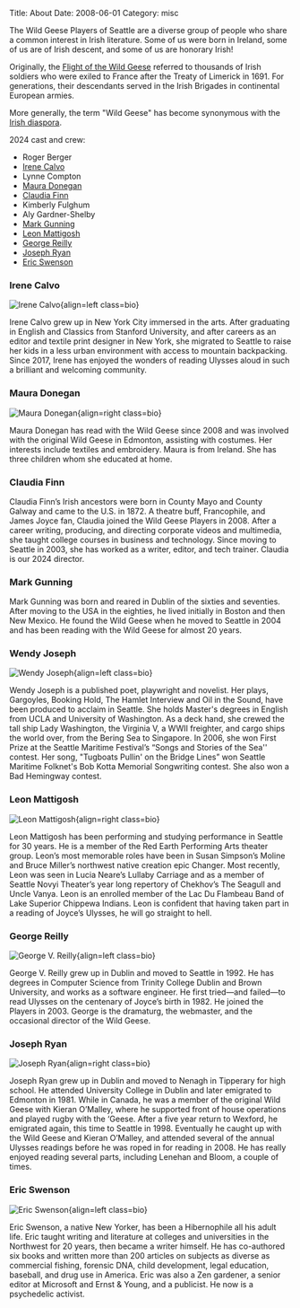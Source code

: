Title: About
Date: 2008-06-01
Category: misc

The Wild Geese Players of Seattle
are a diverse group of people
who share a common interest in Irish literature.
Some of us were born in Ireland,
some of us are of Irish descent,
and some of us are honorary Irish!

Originally, the [Flight of the Wild Geese](http://en.wikipedia.org/wiki/Flight_of_the_Wild_Geese)
referred to thousands of Irish soldiers who were exiled to France
after the Treaty of Limerick in 1691.
For generations, their descendants served in
the Irish Brigades in continental European armies.

More generally, the term "Wild Geese" has become synonymous with the
[Irish diaspora](http://en.wikipedia.org/wiki/Irish_diaspora).

2024 cast and crew:

- Roger Berger
- [Irene Calvo](#irene-calvo)
- Lynne Compton
- [Maura Donegan](#maura-donegan)
- [Claudia Finn](#claudia-finn)
- Kimberly Fulghum
- Aly Gardner-Shelby
- [Mark Gunning](#mark-gunning)
- [Leon Mattigosh](#leon-mattigosh)
- [George Reilly](#george-reilly)
- [Joseph Ryan](#joseph-ryan)
- [Eric Swenson](#eric-swenson)

<a name="irene-calvo"></a>
### Irene Calvo

![Irene Calvo]({filename}../images/IreneCalvo.jpg){align=left class=bio}

Irene Calvo grew up in New York City immersed in the arts.
After graduating in English and Classics from Stanford University,
and after careers as an editor and textile print designer in New York,
she migrated to Seattle to raise her kids in a less urban environment
with access to mountain backpacking.
Since 2017, Irene has enjoyed the wonders of reading Ulysses aloud
in such a brilliant and welcoming community.

<a name="maura-donegan"></a>
### Maura Donegan

![Maura Donegan]({filename}../images/Maura_Donegan.jpg){align=right class=bio}

Maura Donegan has read with the Wild Geese since 2008
and was involved with the original Wild Geese in Edmonton,
assisting with costumes.
Her interests include textiles and embroidery.
Maura is from Ireland.
She has three children whom she educated at home.

<a name="claudia-finn"></a>
### Claudia Finn

Claudia Finn’s Irish ancestors were born in County Mayo and County Galway
and came to the U.S. in 1872.
A theatre buff, Francophile, and James Joyce fan,
Claudia joined the Wild Geese Players in 2008.
After a career writing, producing,
and directing corporate videos and multimedia,
she taught college courses in business and technology.
Since moving to Seattle in 2003,
she has worked as a writer, editor, and tech trainer.
Claudia is our 2024 director.

<a name="mark-gunning"></a>
### Mark Gunning

Mark Gunning was born and reared in Dublin of the sixties and seventies.
After moving to the USA in the eighties,
he lived initially in Boston and then New Mexico.
He found the Wild Geese when he moved to Seattle in 2004
and has been reading with the Wild Geese for almost 20 years.

<a name="wendy-joseph"></a>
### Wendy Joseph

![Wendy Joseph]({filename}../images/WendyJoseph4.jpg){align=left class=bio}

Wendy Joseph is a published poet, playwright and novelist.
Her plays, Gargoyles, Booking Hold, The Hamlet Interview and Oil in the Sound,
have been produced to acclaim in Seattle.
She holds Master's degrees in English from UCLA and University of Washington.
As a deck hand, she crewed the tall ship Lady Washington,
the Virginia V, a WWII freighter, and cargo ships the world over,
from the Bering Sea to Singapore.
In 2006, she won First Prize at the Seattle Maritime Festival’s
“Songs and Stories of the Sea'' contest.
Her song, "Tugboats Pullin' on the Bridge Lines”
won Seattle Maritime Folknet's Bob Kotta Memorial Songwriting contest.
She also won a Bad Hemingway contest.

<a name="leon-mattigosh"></a>
### Leon Mattigosh

![Leon Mattigosh]({filename}../images/LeonMattigosh.jpg){align=right class=bio}

Leon Mattigosh has been performing and studying performance in Seattle for 30 years.
He is a member of the Red Earth Performing Arts theater group.
Leon’s most memorable roles have been
in Susan Simpson’s Moline
and Bruce Miller’s northwest native creation epic Changer.
Most recently, Leon was seen in Lucia Neare’s Lullaby Carriage
and as a member of Seattle Novyi Theater’s year long repertory
of Chekhov’s The Seagull and Uncle Vanya.
Leon is an enrolled member of the Lac Du Flambeau Band of Lake Superior Chippewa Indians.
Leon is confident that having taken part in a reading of Joyce’s Ulysses,
he will go straight to hell.

<a name="george-reilly"></a>
### George Reilly

![George V. Reilly]({filename}../images/george_v_reilly.jpg){align=left class=bio}

George V. Reilly grew up in Dublin and moved to Seattle in 1992.
He has degrees in Computer Science from Trinity College Dublin and Brown University,
and works as a software engineer.
He first tried—and failed—to read Ulysses
on the centenary of Joyce’s birth in 1982.
He joined the Players in 2003.
George is the dramaturg, the webmaster, and the occasional director of the Wild Geese.

<a name="joseph-ryan"></a>
### Joseph Ryan

![Joseph Ryan]({filename}../images/joseph_ryan.jpg){align=right class=bio}

Joseph Ryan grew up in Dublin and moved to Nenagh in Tipperary for high school.
He attended University College in Dublin and later emigrated to Edmonton in 1981.
While in Canada, he was a member of the original Wild Geese with Kieran O’Malley,
where he supported front of house operations
and played rugby with the ‘Geese.
After a five year return to Wexford, he emigrated again,
this time to Seattle in 1998.
Eventually he caught up with the Wild Geese and Kieran O’Malley,
and attended several of the annual Ulysses readings
before he was roped in for reading in 2008.
He has really enjoyed reading several parts,
including Lenehan and
Bloom, a couple of times. 

<a name="eric-swenson"></a>
### Eric Swenson

![Eric Swenson]({filename}../images/eric-swenson.png){align=left class=bio}

Eric Swenson, a native New Yorker,
has been a Hibernophile all his adult life.
Eric taught writing and literature at colleges and universities
in the Northwest for 20 years,
then became a writer himself.
He has co-authored six books and written more than 200 articles
on subjects as diverse as commercial fishing, forensic DNA,
child development, legal education, baseball, and drug use in America.
Eric was also a Zen gardener,
a senior editor at Microsoft and Ernst & Young,
and a publicist.
He now is a psychedelic activist.

